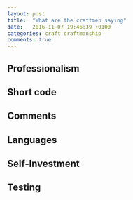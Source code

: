 ```yaml
---
layout: post
title:  "What are the craftmen saying"
date:   2016-11-07 19:46:39 +0100
categories: craft craftmanship
comments: true
---
```



## Professionalism
## Short code
## Comments
## Languages
## Self-Investment
## Testing
